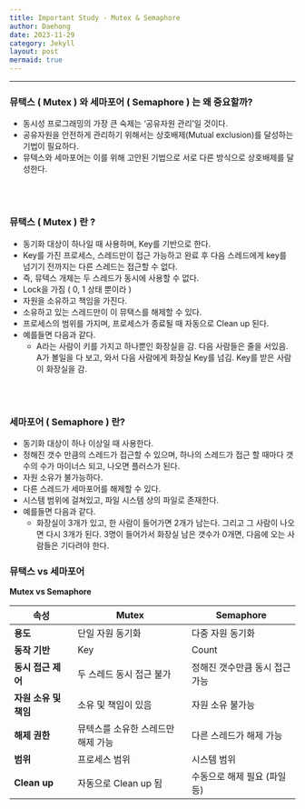 ```yaml
---
title: Important Study - Mutex & Semaphore
author: Daehong
date: 2023-11-29
category: Jekyll
layout: post
mermaid: true
---
```


<hr>

### 뮤택스 ( Mutex ) 와 세마포어 ( Semaphore ) 는 왜 중요할까?
 - 동시성 프로그래밍의 가장 큰 숙제는 ‘공유자원 관리’일 것이다.
 - 공유자원을 안전하게 관리하기 위해서는 상호배제(Mutual exclusion)를 달성하는 기법이 필요하다.
 - 뮤텍스와 세마포어는 이를 위해 고안된 기법으로 서로 다른 방식으로 상호배제를 달성한다.

<br>
<br>

### 뮤택스 ( Mutex ) 란 ?
 - 동기화 대상이 하나일 때 사용하며, Key를 기반으로 한다.
 - Key를 가진 프로세스, 스레드만이 접근 가능하고 완료 후 다음 스레드에게 key를 넘기기 전까지는 다른 스레드는 접근할 수 없다.
 - 즉, 뮤텍스 개체는 두 스레드가 동시에 사용할 수 없다.
 - Lock을 가짐 ( 0, 1 상태 뿐이라 )
 - 자원을 소유하고 책임을 가진다.
 - 소유하고 있는 스레드만이 이 뮤택스를 해제할 수 있다.
 - 프로세스의 범위를 가지며, 프로세스가 종료될 때 자동으로 Clean up 된다.
 - 예를들면 다음과 같다.
	- A라는 사람이 키를 가지고 하나뿐인 화장실을 감. 다음 사람들은 줄을 서있음. A가 볼일을 다 보고, 와서 다음 사람에게 화장실 Key를 넘김. Key를 받은 사람이 화장실을 감.

<br>
<br>

### 세마포어 ( Semaphore ) 란?
 - 동기화 대상이 하나 이상일 때 사용한다.
 - 정해진 갯수 만큼의 스레드가 접근할 수 있으며, 하나의 스레드가 접근 할 때마다 갯수의 수가 마이너스 되고, 나오면 플러스가 된다.
 - 자원 소유가 불가능하다.
 - 다른 스레드가 세마포어를 해제할 수 있다.
 - 시스템 범위에 걸쳐있고, 파일 시스템 상의 파일로 존재한다.
 - 예를들면 다음과 같다.
	- 화장실이 3개가 있고, 한 사람이 들어가면 2개가 남는다. 그리고 그 사람이 나오면 다시 3개가 된다. 3명이 들어가서 화장실 남은 갯수가 0개면, 다음에 오는 사람들은 기다려야 한다.

### 뮤택스 vs 세마포어

**Mutex vs Semaphore**

| **속성**          | **Mutex**                  | **Semaphore**                    |
|----------------|------------------------|------------------------------|
| **용도**          | 단일 자원 동기화            | 다중 자원 동기화                |
| **동작 기반**      | Key                    | Count                        |
| **동시 접근 제어**    | 두 스레드 동시 접근 불가        | 정해진 갯수만큼 동시 접근 가능       |
| **자원 소유 및 책임**  | 소유 및 책임이 있음           | 자원 소유 불가능                   |
| **해제 권한**       | 뮤텍스를 소유한 스레드만 해제 가능 | 다른 스레드가 해제 가능              |
| **범위**          | 프로세스 범위               | 시스템 범위                     |
| **Clean up**      | 자동으로 Clean up 됨       | 수동으로 해제 필요 (파일 등)        |

<br>
<br>
<br>
<br>
<br>